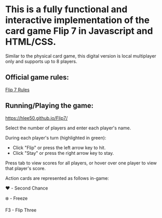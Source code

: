 # This is a fully functional and interactive implementation of the card game Flip 7 in Javascript and HTML/CSS.

Similar to the physical card game, this digital version is local multiplayer only and supports up to 8 players.


## Official game rules:
[Flip 7 Rules](https://cdn.shopify.com/s/files/1/0611/3958/3198/files/25_FLIP_7_TB_RULES_C_ND_1.pdf?v=1734983801)


## Running/Playing the game:
https://hlee50.github.io/Flip7/

Select the number of players and enter each player's name.

During each player's turn (highlighted in green):  
- Click "Flip" or press the left arrow key to hit.  
- Click "Stay" or press the right arrow key to stay.  

Press tab to view scores for all players, or hover over one player to view that player's score.


Action cards are represented as follows in-game:

:heart: - Second Chance

:snowflake: - Freeze

F3 - Flip Three

